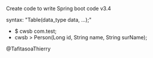 Create code to write Spring boot code v3.4

syntax: "Table(data_type data, ...);"

- $ cwsb com.test;
- cwsb > Person(Long id, String name, String surName);


@TafitasoaThierry
